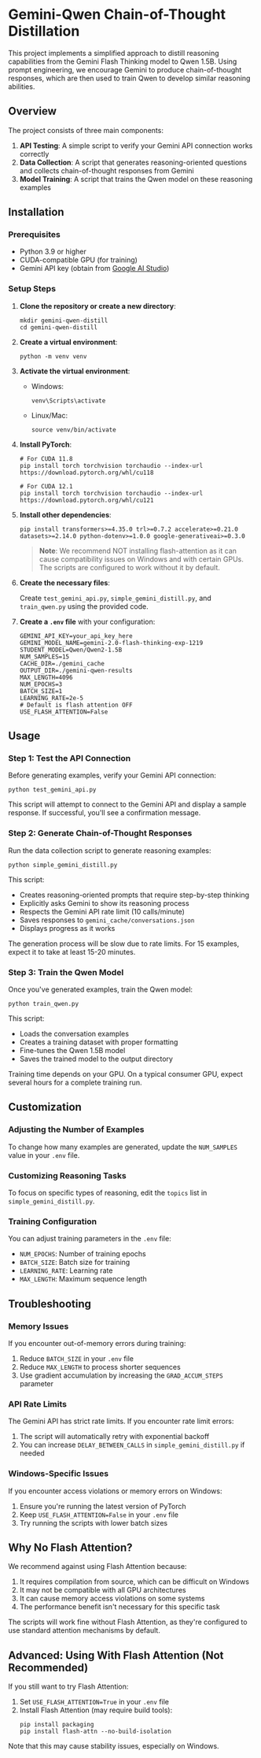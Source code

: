# Gemini-Qwen Chain-of-Thought Distillation

This project implements a simplified approach to distill reasoning capabilities from the Gemini Flash Thinking model to Qwen 1.5B. Using prompt engineering, we encourage Gemini to produce chain-of-thought responses, which are then used to train Qwen to develop similar reasoning abilities.

## Overview

The project consists of three main components:

1. **API Testing**: A simple script to verify your Gemini API connection works correctly
2. **Data Collection**: A script that generates reasoning-oriented questions and collects chain-of-thought responses from Gemini
3. **Model Training**: A script that trains the Qwen model on these reasoning examples

## Installation

### Prerequisites

- Python 3.9 or higher
- CUDA-compatible GPU (for training)
- Gemini API key (obtain from [Google AI Studio](https://makersuite.google.com/app/apikey))

### Setup Steps

1. **Clone the repository or create a new directory**:
   ```
   mkdir gemini-qwen-distill
   cd gemini-qwen-distill
   ```

2. **Create a virtual environment**:
   ```
   python -m venv venv
   ```

3. **Activate the virtual environment**:
   - Windows:
     ```
     venv\Scripts\activate
     ```
   - Linux/Mac:
     ```
     source venv/bin/activate
     ```

4. **Install PyTorch**:
   ```
   # For CUDA 11.8
   pip install torch torchvision torchaudio --index-url https://download.pytorch.org/whl/cu118
   
   # For CUDA 12.1
   pip install torch torchvision torchaudio --index-url https://download.pytorch.org/whl/cu121
   ```

5. **Install other dependencies**:
   ```
   pip install transformers>=4.35.0 trl>=0.7.2 accelerate>=0.21.0 datasets>=2.14.0 python-dotenv>=1.0.0 google-generativeai>=0.3.0
   ```

   > **Note**: We recommend NOT installing flash-attention as it can cause compatibility issues on Windows and with certain GPUs. The scripts are configured to work without it by default.

6. **Create the necessary files**:

   Create `test_gemini_api.py`, `simple_gemini_distill.py`, and `train_qwen.py` using the provided code.

7. **Create a `.env` file** with your configuration:
   ```
   GEMINI_API_KEY=your_api_key_here
   GEMINI_MODEL_NAME=gemini-2.0-flash-thinking-exp-1219
   STUDENT_MODEL=Qwen/Qwen2-1.5B
   NUM_SAMPLES=15
   CACHE_DIR=./gemini_cache
   OUTPUT_DIR=./gemini-qwen-results
   MAX_LENGTH=4096
   NUM_EPOCHS=3
   BATCH_SIZE=1
   LEARNING_RATE=2e-5
   # Default is flash attention OFF
   USE_FLASH_ATTENTION=False
   ```

## Usage

### Step 1: Test the API Connection

Before generating examples, verify your Gemini API connection:

```
python test_gemini_api.py
```

This script will attempt to connect to the Gemini API and display a sample response. If successful, you'll see a confirmation message.

### Step 2: Generate Chain-of-Thought Responses

Run the data collection script to generate reasoning examples:

```
python simple_gemini_distill.py
```

This script:
- Creates reasoning-oriented prompts that require step-by-step thinking
- Explicitly asks Gemini to show its reasoning process
- Respects the Gemini API rate limit (10 calls/minute)
- Saves responses to `gemini_cache/conversations.json`
- Displays progress as it works

The generation process will be slow due to rate limits. For 15 examples, expect it to take at least 15-20 minutes.

### Step 3: Train the Qwen Model

Once you've generated examples, train the Qwen model:

```
python train_qwen.py
```

This script:
- Loads the conversation examples
- Creates a training dataset with proper formatting
- Fine-tunes the Qwen 1.5B model
- Saves the trained model to the output directory

Training time depends on your GPU. On a typical consumer GPU, expect several hours for a complete training run.

## Customization

### Adjusting the Number of Examples

To change how many examples are generated, update the `NUM_SAMPLES` value in your `.env` file.

### Customizing Reasoning Tasks

To focus on specific types of reasoning, edit the `topics` list in `simple_gemini_distill.py`.

### Training Configuration

You can adjust training parameters in the `.env` file:
- `NUM_EPOCHS`: Number of training epochs
- `BATCH_SIZE`: Batch size for training
- `LEARNING_RATE`: Learning rate
- `MAX_LENGTH`: Maximum sequence length

## Troubleshooting

### Memory Issues

If you encounter out-of-memory errors during training:
1. Reduce `BATCH_SIZE` in your `.env` file
2. Reduce `MAX_LENGTH` to process shorter sequences
3. Use gradient accumulation by increasing the `GRAD_ACCUM_STEPS` parameter

### API Rate Limits

The Gemini API has strict rate limits. If you encounter rate limit errors:
1. The script will automatically retry with exponential backoff
2. You can increase `DELAY_BETWEEN_CALLS` in `simple_gemini_distill.py` if needed

### Windows-Specific Issues

If you encounter access violations or memory errors on Windows:
1. Ensure you're running the latest version of PyTorch
2. Keep `USE_FLASH_ATTENTION=False` in your `.env` file
3. Try running the scripts with lower batch sizes

## Why No Flash Attention?

We recommend against using Flash Attention because:
1. It requires compilation from source, which can be difficult on Windows
2. It may not be compatible with all GPU architectures
3. It can cause memory access violations on some systems
4. The performance benefit isn't necessary for this specific task

The scripts will work fine without Flash Attention, as they're configured to use standard attention mechanisms by default.

## Advanced: Using With Flash Attention (Not Recommended)

If you still want to try Flash Attention:

1. Set `USE_FLASH_ATTENTION=True` in your `.env` file
2. Install Flash Attention (may require build tools):
   ```
   pip install packaging
   pip install flash-attn --no-build-isolation
   ```

Note that this may cause stability issues, especially on Windows.
